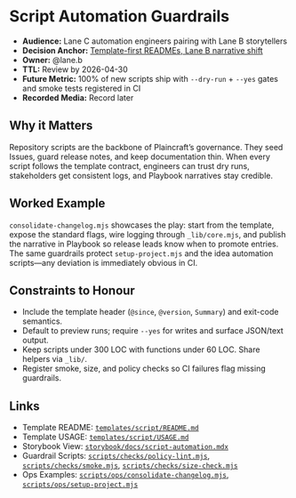 # Script Automation Guardrails

- **Audience:** Lane C automation engineers pairing with Lane B storytellers
- **Decision Anchor:** [Template-first READMEs, Lane B narrative shift](../../templates/ideas/decision.md)
- **Owner:** @lane.b
- **TTL:** Review by 2026-04-30
- **Future Metric:** 100% of new scripts ship with `--dry-run` + `--yes` gates and smoke tests registered in CI
- **Recorded Media:** Record later

## Why it Matters

Repository scripts are the backbone of Plaincraft’s governance. They seed Issues, guard release notes, and keep documentation thin. When every script follows the template contract, engineers can trust dry runs, stakeholders get consistent logs, and Playbook narratives stay credible.

## Worked Example

`consolidate-changelog.mjs` showcases the play: start from the template, expose the standard flags, wire logging through `_lib/core.mjs`, and publish the narrative in Playbook so release leads know when to promote entries. The same guardrails protect `setup-project.mjs` and the idea automation scripts—any deviation is immediately obvious in CI.

## Constraints to Honour

- Include the template header (`@since`, `@version`, `Summary`) and exit-code semantics.
- Default to preview runs; require `--yes` for writes and surface JSON/text output.
- Keep scripts under 300 LOC with functions under 60 LOC. Share helpers via `_lib/`.
- Register smoke, size, and policy checks so CI failures flag missing guardrails.

## Links

- Template README: [`templates/script/README.md`](../../templates/script/README.md)
- Template USAGE: [`templates/script/USAGE.md`](../../templates/script/USAGE.md)
- Storybook View: [`storybook/docs/script-automation.mdx`](../../storybook/docs/script-automation.mdx)
- Guardrail Scripts: [`scripts/checks/policy-lint.mjs`](../../scripts/checks/policy-lint.mjs), [`scripts/checks/smoke.mjs`](../../scripts/checks/smoke.mjs), [`scripts/checks/size-check.mjs`](../../scripts/checks/size-check.mjs)
- Ops Examples: [`scripts/ops/consolidate-changelog.mjs`](../../scripts/ops/consolidate-changelog.mjs), [`scripts/ops/setup-project.mjs`](../../scripts/ops/setup-project.mjs)
